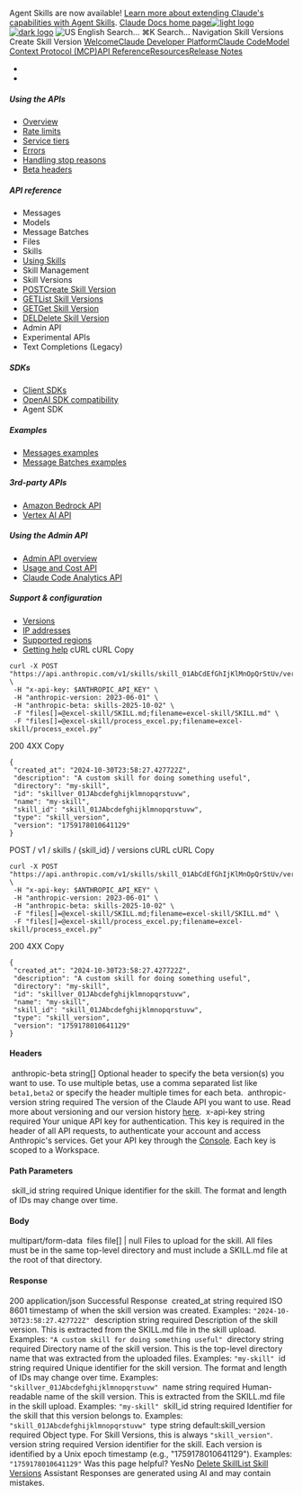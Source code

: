 Agent Skills are now available! [Learn more about extending Claude's capabilities with Agent Skills](/en/docs/agents-and-tools/agent-skills/overview).
[Claude Docs home page![light logo](https://mintcdn.com/anthropic-claude-docs/DcI2Ybid7ZEnFaf0/logo/light.svg?fit=max&auto=format&n=DcI2Ybid7ZEnFaf0&q=85&s=c877c45432515ee69194cb19e9f983a2)![dark logo](https://mintcdn.com/anthropic-claude-docs/DcI2Ybid7ZEnFaf0/logo/dark.svg?fit=max&auto=format&n=DcI2Ybid7ZEnFaf0&q=85&s=f5bb877be0cb3cba86cf6d7c88185216)](/)
![US](https://d3gk2c5xim1je2.cloudfront.net/flags/US.svg)
English
Search...
⌘K
Search...
Navigation
Skill Versions
Create Skill Version
[Welcome](/en/home)[Claude Developer Platform](/en/docs/intro)[Claude Code](/en/docs/claude-code/overview)[Model Context Protocol (MCP)](/en/docs/mcp)[API Reference](/en/api/messages)[Resources](/en/resources/overview)[Release Notes](/en/release-notes/overview)
* [](/en/docs/intro)
* [](/en/api/overview)
##### Using the APIs
 * [Overview](/en/api/overview)
 * [Rate limits](/en/api/rate-limits)
 * [Service tiers](/en/api/service-tiers)
 * [Errors](/en/api/errors)
 * [Handling stop reasons](/en/api/handling-stop-reasons)
 * [Beta headers](/en/api/beta-headers)
##### API reference
 * Messages
 * Models
 * Message Batches
 * Files
 * Skills
 * [Using Skills](/en/api/skills-guide)
 * Skill Management
 * Skill Versions
 * [POSTCreate Skill Version](/en/api/skills/create-skill-version)
 * [GETList Skill Versions](/en/api/skills/list-skill-versions)
 * [GETGet Skill Version](/en/api/skills/get-skill-version)
 * [DELDelete Skill Version](/en/api/skills/delete-skill-version)
 * Admin API
 * Experimental APIs
 * Text Completions (Legacy)
##### SDKs
 * [Client SDKs](/en/api/client-sdks)
 * [OpenAI SDK compatibility](/en/api/openai-sdk)
 * Agent SDK
##### Examples
 * [Messages examples](/en/api/messages-examples)
 * [Message Batches examples](/en/api/messages-batch-examples)
##### 3rd-party APIs
 * [Amazon Bedrock API](/en/api/claude-on-amazon-bedrock)
 * [Vertex AI API](/en/api/claude-on-vertex-ai)
##### Using the Admin API
 * [Admin API overview](/en/api/administration-api)
 * [Usage and Cost API](/en/api/usage-cost-api)
 * [Claude Code Analytics API](/en/api/claude-code-analytics-api)
##### Support & configuration
 * [Versions](/en/api/versioning)
 * [IP addresses](/en/api/ip-addresses)
 * [Supported regions](/en/api/supported-regions)
 * [Getting help](/en/api/getting-help)
cURL
cURL
Copy
```
curl -X POST "https://api.anthropic.com/v1/skills/skill_01AbCdEfGhIjKlMnOpQrStUv/versions" \
 -H "x-api-key: $ANTHROPIC_API_KEY" \
 -H "anthropic-version: 2023-06-01" \
 -H "anthropic-beta: skills-2025-10-02" \
 -F "files[]=@excel-skill/SKILL.md;filename=excel-skill/SKILL.md" \
 -F "files[]=@excel-skill/process_excel.py;filename=excel-skill/process_excel.py"
```
200
4XX
Copy
```
{
 "created_at": "2024-10-30T23:58:27.427722Z",
 "description": "A custom skill for doing something useful",
 "directory": "my-skill",
 "id": "skillver_01JAbcdefghijklmnopqrstuvw",
 "name": "my-skill",
 "skill_id": "skill_01JAbcdefghijklmnopqrstuvw",
 "type": "skill_version",
 "version": "1759178010641129"
}
```
POST
/
v1
/
skills
/
{skill_id}
/
versions
cURL
cURL
Copy
```
curl -X POST "https://api.anthropic.com/v1/skills/skill_01AbCdEfGhIjKlMnOpQrStUv/versions" \
 -H "x-api-key: $ANTHROPIC_API_KEY" \
 -H "anthropic-version: 2023-06-01" \
 -H "anthropic-beta: skills-2025-10-02" \
 -F "files[]=@excel-skill/SKILL.md;filename=excel-skill/SKILL.md" \
 -F "files[]=@excel-skill/process_excel.py;filename=excel-skill/process_excel.py"
```
200
4XX
Copy
```
{
 "created_at": "2024-10-30T23:58:27.427722Z",
 "description": "A custom skill for doing something useful",
 "directory": "my-skill",
 "id": "skillver_01JAbcdefghijklmnopqrstuvw",
 "name": "my-skill",
 "skill_id": "skill_01JAbcdefghijklmnopqrstuvw",
 "type": "skill_version",
 "version": "1759178010641129"
}
```
#### Headers
[​](#parameter-anthropic-beta)
anthropic-beta
string[]
Optional header to specify the beta version(s) you want to use.
To use multiple betas, use a comma separated list like `beta1,beta2` or specify the header multiple times for each beta.
[​](#parameter-anthropic-version)
anthropic-version
string
required
The version of the Claude API you want to use.
Read more about versioning and our version history [here](https://docs.claude.com/en/api/versioning).
[​](#parameter-x-api-key)
x-api-key
string
required
Your unique API key for authentication.
This key is required in the header of all API requests, to authenticate your account and access Anthropic's services. Get your API key through the [Console](https://console.anthropic.com/settings/keys). Each key is scoped to a Workspace.
#### Path Parameters
[​](#parameter-skill-id)
skill_id
string
required
Unique identifier for the skill.
The format and length of IDs may change over time.
#### Body
multipart/form-data
[​](#body-files)
files
file[] | null
Files to upload for the skill.
All files must be in the same top-level directory and must include a SKILL.md file at the root of that directory.
#### Response
200
application/json
Successful Response
[​](#response-created-at)
created_at
string
required
ISO 8601 timestamp of when the skill version was created.
Examples:
`"2024-10-30T23:58:27.427722Z"`
[​](#response-description)
description
string
required
Description of the skill version.
This is extracted from the SKILL.md file in the skill upload.
Examples:
`"A custom skill for doing something useful"`
[​](#response-directory)
directory
string
required
Directory name of the skill version.
This is the top-level directory name that was extracted from the uploaded files.
Examples:
`"my-skill"`
[​](#response-id)
id
string
required
Unique identifier for the skill version.
The format and length of IDs may change over time.
Examples:
`"skillver_01JAbcdefghijklmnopqrstuvw"`
[​](#response-name)
name
string
required
Human-readable name of the skill version.
This is extracted from the SKILL.md file in the skill upload.
Examples:
`"my-skill"`
[​](#response-skill-id)
skill_id
string
required
Identifier for the skill that this version belongs to.
Examples:
`"skill_01JAbcdefghijklmnopqrstuvw"`
[​](#response-type)
type
string
default:skill_version
required
Object type.
For Skill Versions, this is always `"skill_version"`.
[​](#response-version)
version
string
required
Version identifier for the skill.
Each version is identified by a Unix epoch timestamp (e.g., "1759178010641129").
Examples:
`"1759178010641129"`
Was this page helpful?
YesNo
[Delete Skill](/en/api/skills/delete-skill)[List Skill Versions](/en/api/skills/list-skill-versions)
Assistant
Responses are generated using AI and may contain mistakes.